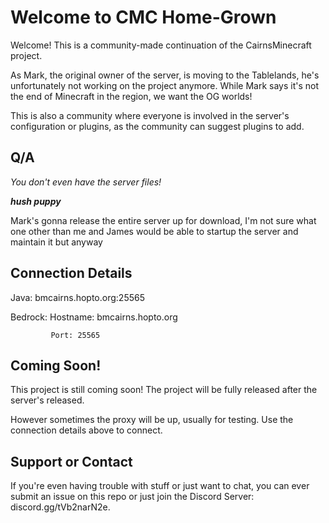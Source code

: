 # Welcome to CMC Home-Grown

Welcome! This is a community-made continuation of the CairnsMinecraft project.

As Mark, the original owner of the server, is moving to the Tablelands, he's unfortunately not working on the project anymore.
While Mark says it's not the end of Minecraft in the region, we want the OG worlds!

This is also a community where everyone is involved in the server's configuration or plugins, as the community can suggest plugins to add.

## Q/A

*You don't even have the server files!*

***hush puppy***

Mark's gonna release the entire server up for download, I'm not sure what one other than me and James would be able to startup the server and maintain it but anyway

## Connection Details

Java: bmcairns.hopto.org:25565

Bedrock: Hostname: bmcairns.hopto.org

             Port: 25565

## Coming Soon!

This project is still coming soon! The project will be fully released after the server's released.

However sometimes the proxy will be up, usually for testing. Use the connection details above to connect.

## Support or Contact

If you're even having trouble with stuff or just want to chat, you can ever submit an issue on this repo or just join the Discord Server: discord.gg/tVb2narN2e.
